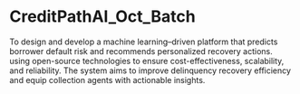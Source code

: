 # CreditPathAI_Oct_Batch
To design and develop a machine learning–driven platform that predicts borrower default risk and recommends personalized recovery actions. using open-source technologies to ensure cost-effectiveness, scalability, and reliability. The system aims to improve delinquency recovery efficiency and equip collection agents with actionable insights.
